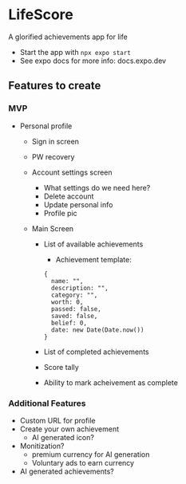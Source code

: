 # LifeScore

A glorified achievements app for life

- Start the app with `npx expo start`
- See expo docs for more info: docs.expo.dev

## Features to create

### MVP

- Personal profile
  - Sign in screen
  - PW recovery
  - Account settings screen
    - What settings do we need here?
    - Delete account
    - Update personal info
    - Profile pic
  - Main Screen

    - List of available achievements

      - Achievement template:

      ```
      {
        name: "",
        description: "",
        category: "",
        worth: 0,
        passed: false,
        saved: false,
        belief: 0,
        date: new Date(Date.now())
      }
      ```

    - List of completed achievements
    - Score tally
    - Ability to mark acheivement as complete

### Additional Features

- Custom URL for profile
- Create your own achievement
  - AI generated icon?
- Monitization?
  - premium currency for AI generation
  - Voluntary ads to earn currency
- AI generated achievements?
